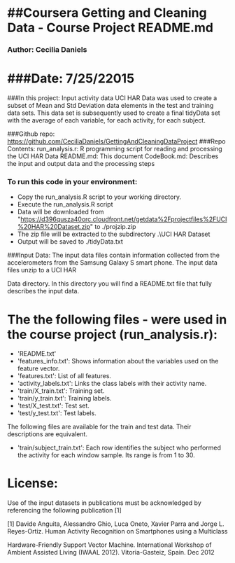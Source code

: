 ##Coursera Getting and Cleaning Data - Course Project
README.md
==================================================================
### Author: Cecilia Daniels
###Date: 7/25/22015
==================================================================

###In this project:
Input activity data UCI HAR Data was used to create a subset of Mean and Std Deviation data elements in the test and training data sets. This data set is subsequently used to create a final tidyData set with the average of each variable, for each activity, for each subject.

###Github repo: https://github.com/CeciliaDaniels/GettingAndCleaningDataProject
###Repo Contents:
run_analysis.r: R programming script for reading and processing the UCI HAR Data
README.md: This document
CodeBook.md: Describes the input and output data and the processing steps 

### To run this code in your environment:
* Copy the run_analysis.R script to your working directory.
* Execute the run_analysis.R script
* Data will be downloaded from "https://d396qusza40orc.cloudfront.net/getdata%2Fprojectfiles%2FUCI%20HAR%20Dataset.zip" to ./projzip.zip
* The zip file will be extracted to the subdirectory .\UCI HAR Dataset
* Output will be saved to ./tidyData.txt


###Input Data:
The input data files contain information collected from the accelerometers from the Samsung Galaxy S smart phone. The input data files unzip to a UCI HAR 

Data directory. In this directory you will find a README.txt file that fully describes the input data. 

The the following files - were used in the course project (run_analysis.r):
===========================================================================

- 'README.txt'
- 'features_info.txt': Shows information about the variables used on the feature vector.
- 'features.txt': List of all features.
- 'activity_labels.txt': Links the class labels with their activity name.
- 'train/X_train.txt': Training set.
- 'train/y_train.txt': Training labels.
- 'test/X_test.txt': Test set.
- 'test/y_test.txt': Test labels.

The following files are available for the train and test data. Their descriptions are equivalent. 
- 'train/subject_train.txt': Each row identifies the subject who performed the activity for each window sample. Its range is from 1 to 30. 

License:
========
Use of the input datasets in publications must be acknowledged by referencing the following publication [1] 

[1] Davide Anguita, Alessandro Ghio, Luca Oneto, Xavier Parra and Jorge L. Reyes-Ortiz. Human Activity Recognition on Smartphones using a Multiclass 

Hardware-Friendly Support Vector Machine. International Workshop of Ambient Assisted Living (IWAAL 2012). Vitoria-Gasteiz, Spain. Dec 2012


